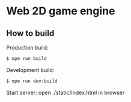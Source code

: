 # Web 2D game engine

## How to build
Production build:
```sh
$ npm run build
```

Development build:
```sh
$ npm run dev:build
```

Start server: open ./static/index.html in browser